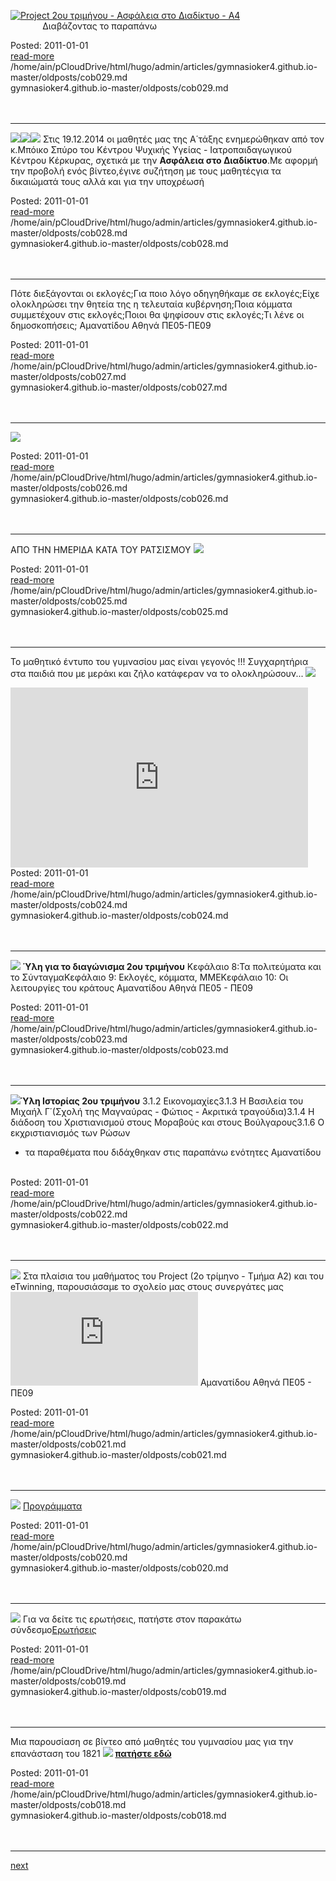 

[![Project 2ου τριμήνου - Ασφάλεια στο Διαδίκτυο - A4](http://static.toondoo.com/public/a/t/h/athina276//toons/cool-cartoon-8326881.png "Click to View Full Size Image")](http://www.toondoo.com/cartoon/8326881)                                               
Διαβάζοντας το παραπάνω
<br>
<div class='readmore'>
Posted: 2011-01-01
<br><a class="readmorelink" href="../gymnasioker4.github.io-master/oldposts/cob029.md">read-more</a><br>/home/ain/pCloudDrive/html/hugo/admin/articles/gymnasioker4.github.io-master/oldposts/cob029.md<br>gymnasioker4.github.io-master/oldposts/cob029.md
<br><br><br>
</div>
<hr>

![](http://4.bp.blogspot.com/-5o4jTlWH8m4/VKg2tKKy3KI/AAAAAAAAAKE/npaLDocGtiI/s1600/DSC02770.JPG)![](http://1.bp.blogspot.com/-tmSfuCw20cA/VKg2sNj7WjI/AAAAAAAAAJ4/VXK-OFA9tk4/s1600/DSC02762.JPG)![](http://4.bp.blogspot.com/-89Ntst4IVUk/VKg2s34LvRI/AAAAAAAAAKA/An68h9DHrhw/s1600/DSC02766.JPG) 
Στις 19.12.2014 οι μαθητές μας της Α΄τάξης ενημερώθηκαν από τον κ.Μπόικο Σπύρο του Κέντρου Ψυχικής Υγείας - Ιατροπαιδαγωγικού Κέντρου Κέρκυρας, σχετικά με την **Ασφάλεια στο Διαδίκτυο**.Με αφορμή την προβολή ενός βίντεο,έγινε συζήτηση με τους μαθητέςγια τα δικαιώματά τους αλλά και για την υποχρέωσή
<br>
<div class='readmore'>
Posted: 2011-01-01
<br><a class="readmorelink" href="../gymnasioker4.github.io-master/oldposts/cob028.md">read-more</a><br>/home/ain/pCloudDrive/html/hugo/admin/articles/gymnasioker4.github.io-master/oldposts/cob028.md<br>gymnasioker4.github.io-master/oldposts/cob028.md
<br><br><br>
</div>
<hr>

Πότε διεξάγονται οι εκλογές;Για ποιο λόγο οδηγηθήκαμε σε εκλογές;Είχε ολοκληρώσει την θητεία της η τελευταία κυβέρνηση;Ποια κόμματα συμμετέχουν στις εκλογές;Ποιοι θα ψηφίσουν στις εκλογές;Τι λένε οι δημοσκοπήσεις; 
Αμανατίδου Αθηνά ΠΕ05-ΠΕ09
<br>
<div class='readmore'>
Posted: 2011-01-01
<br><a class="readmorelink" href="../gymnasioker4.github.io-master/oldposts/cob027.md">read-more</a><br>/home/ain/pCloudDrive/html/hugo/admin/articles/gymnasioker4.github.io-master/oldposts/cob027.md<br>gymnasioker4.github.io-master/oldposts/cob027.md
<br><br><br>
</div>
<hr>

![](http://1.bp.blogspot.com/-FeClCljesps/VLGEKt98ImI/AAAAAAAAAKg/ulJ9QAfWqpA/s1600/school%2Bwork.jpg) 
<br>
<div class='readmore'>
Posted: 2011-01-01
<br><a class="readmorelink" href="../gymnasioker4.github.io-master/oldposts/cob026.md">read-more</a><br>/home/ain/pCloudDrive/html/hugo/admin/articles/gymnasioker4.github.io-master/oldposts/cob026.md<br>gymnasioker4.github.io-master/oldposts/cob026.md
<br><br><br>
</div>
<hr>

ΑΠΟ ΤΗΝ ΗΜΕΡΙΔΑ ΚΑΤΑ ΤΟΥ ΡΑΤΣΙΣΜΟΥ 
![](http://2.bp.blogspot.com/-S4gf-fECgJg/VLd0jdzd2fI/AAAAAAAAAAM/1Yylf9DY7SU/s1600/%CE%97%CE%9C%CE%95%CE%A1%CE%99%CE%94%CE%91%2B%CE%9A%CE%91%CE%A4%CE%91%2B%CE%A4%CE%9F%CE%A5%2B%CE%A1%CE%91%CE%A4%CE%A3%CE%99%CE%A3%CE%9C%CE%9F%CE%A5.JPG)
<br>
<div class='readmore'>
Posted: 2011-01-01
<br><a class="readmorelink" href="../gymnasioker4.github.io-master/oldposts/cob025.md">read-more</a><br>/home/ain/pCloudDrive/html/hugo/admin/articles/gymnasioker4.github.io-master/oldposts/cob025.md<br>gymnasioker4.github.io-master/oldposts/cob025.md
<br><br><br>
</div>
<hr>

Το μαθητικό έντυπο του γυμνασίου μας είναι γεγονός !!! 
Συγχαρητήρια στα παιδιά που με μεράκι και ζήλο κατάφεραν να το ολοκληρώσουν... 
![](http://4.bp.blogspot.com/-s2Jkz7zlQNQ/UkWplqb5-_I/AAAAAAAAHeA/CoQhJ3ZWKGE/s320/%25CE%259B%25CE%259F%25CE%2593%25CE%259F%25CE%25A4%25CE%25A5%25CE%25A0%25CE%259F_2-13.jpg) 
<iframe frameborder="0" height="288" scrolling="no" src="https://onedrive.live.com/embed?cid=93EFE049DF9140DA&resid=93EFE049DF9140DA%2114670&authkey=AD0KoOYPCsZJgdY&em=2" width="476"></iframe>
<br>
<div class='readmore'>
Posted: 2011-01-01
<br><a class="readmorelink" href="../gymnasioker4.github.io-master/oldposts/cob024.md">read-more</a><br>/home/ain/pCloudDrive/html/hugo/admin/articles/gymnasioker4.github.io-master/oldposts/cob024.md<br>gymnasioker4.github.io-master/oldposts/cob024.md
<br><br><br>
</div>
<hr>

![](http://2.bp.blogspot.com/-XZDME6mQeSI/VOWvUbnscAI/AAAAAAAAALo/YtWcvKxwHyk/s1600/%CE%B5%CE%B9%CE%BA%CE%BF%CE%BD%CE%B1.jpg) 
**Ύλη για το διαγώνισμα 2ου τριμήνου** 
Κεφάλαιο 8:Τα πολιτεύματα και το ΣύνταγμαΚεφάλαιο 9: Εκλογές, κόμματα, ΜΜΕΚεφάλαιο 10: Οι λειτουργίες του κράτους 
Αμανατίδου Αθηνά ΠΕ05 - ΠΕ09
<br>
<div class='readmore'>
Posted: 2011-01-01
<br><a class="readmorelink" href="../gymnasioker4.github.io-master/oldposts/cob023.md">read-more</a><br>/home/ain/pCloudDrive/html/hugo/admin/articles/gymnasioker4.github.io-master/oldposts/cob023.md<br>gymnasioker4.github.io-master/oldposts/cob023.md
<br><br><br>
</div>
<hr>

![](http://1.bp.blogspot.com/--duy2kfPbqs/VOWxPO9gtqI/AAAAAAAAAL0/HXaIEvRiCC4/s1600/%CE%B5%CE%B9%CE%BA%CE%BF%CE%BD%CE%B1%2B2.jpg)**Ύλη Ιστορίας 2ου τριμήνου** 
3.1.2 Εικονομαχίες3.1.3 Η Βασιλεία του Μιχαήλ Γ΄(Σχολή της Μαγναύρας - Φώτιος - Ακριτικά τραγούδια)3.1.4 Η διάδοση του Χριστιανισμού στους Μοραβούς και στους Βούλγαρους3.1.6 Ο εκχριστιανισμός των Ρώσων 
+ τα παραθέματα που διδάχθηκαν στις παραπάνω ενότητες 
Αμανατίδου
<br>
<div class='readmore'>
Posted: 2011-01-01
<br><a class="readmorelink" href="../gymnasioker4.github.io-master/oldposts/cob022.md">read-more</a><br>/home/ain/pCloudDrive/html/hugo/admin/articles/gymnasioker4.github.io-master/oldposts/cob022.md<br>gymnasioker4.github.io-master/oldposts/cob022.md
<br><br><br>
</div>
<hr>

![](http://3.bp.blogspot.com/-Bn-JbyMGVX4/VPAu0XoZMeI/AAAAAAAAAMI/Z_ZVUklYiqI/s1600/SchoolHouse.jpg) 
Στα πλαίσια του μαθήματος του Project (2ο τρίμηνο - Τμήμα Α2) και του eTwinning, παρουσιάσαμε το σχολείο μας στους συνεργάτες μας![εδώ](https://www.dropbox.com/s/58kdpr1j0s5yhrs/%CE%A0%CE%B1%CF%81%CE%BF%CF%85%CF%83%CE%AF%CE%B1%CF%83%CE%B7%204%CE%BF%CF%85%20%CE%93%CF%85%CE%BC%CE%BD%CE%B1%CF%83%CE%AF%CE%BF%CF%85.pdf?dl=0) 
Αμανατίδου Αθηνά ΠΕ05 - ΠΕ09
<br>
<div class='readmore'>
Posted: 2011-01-01
<br><a class="readmorelink" href="../gymnasioker4.github.io-master/oldposts/cob021.md">read-more</a><br>/home/ain/pCloudDrive/html/hugo/admin/articles/gymnasioker4.github.io-master/oldposts/cob021.md<br>gymnasioker4.github.io-master/oldposts/cob021.md
<br><br><br>
</div>
<hr>

![](http://3.bp.blogspot.com/-ddYrTOmEpXI/VTf7Q31paxI/AAAAAAAAAUk/P0pP4uHGsN0/s1600/mathisi.jpg) 
[Προγράμματα](https://drive.google.com/folderview?id=0B96_5qga4ButZXRGNFBzYU55RnM&usp=sharing)
<br>
<div class='readmore'>
Posted: 2011-01-01
<br><a class="readmorelink" href="../gymnasioker4.github.io-master/oldposts/cob020.md">read-more</a><br>/home/ain/pCloudDrive/html/hugo/admin/articles/gymnasioker4.github.io-master/oldposts/cob020.md<br>gymnasioker4.github.io-master/oldposts/cob020.md
<br><br><br>
</div>
<hr>

![](http://1.bp.blogspot.com/-CkzC8WV5jmI/VQhPxkeWkiI/AAAAAAAAAPM/95hGwcQv4G4/s1600/questions.jpg) 
Για να δείτε τις ερωτήσεις, πατήστε στον παρακάτω σύνδεσμο[Eρωτήσεις](https://www.dropbox.com/s/jy43dbfnf3rs3ks/%CE%95%CF%81%CF%89%CF%84%CE%AE%CF%83%CE%B5%CE%B9%CF%82-%20%CF%80%CE%BB%CE%B1%CE%B3%CE%B9%CE%B1%CF%81%CE%B9%CF%83%CE%BC%CF%8C%CF%82.pdf?dl=0)
<br>
<div class='readmore'>
Posted: 2011-01-01
<br><a class="readmorelink" href="../gymnasioker4.github.io-master/oldposts/cob019.md">read-more</a><br>/home/ain/pCloudDrive/html/hugo/admin/articles/gymnasioker4.github.io-master/oldposts/cob019.md<br>gymnasioker4.github.io-master/oldposts/cob019.md
<br><br><br>
</div>
<hr>

Μια παρουσίαση σε βίντεο από μαθητές του γυμνασίου μας για την επανάσταση του 1821 
![](http://cdn.sansimera.gr/media/photos/main/Theodoros_Kolokotronis.jpg) 
**[πατήστε εδώ](https://onedrive.live.com/redir?resid=93EFE049DF9140DA!15865&authkey=!ABnmSLX0zVbsY6s&ithint=video%2cmp4)**
<br>
<div class='readmore'>
Posted: 2011-01-01
<br><a class="readmorelink" href="../gymnasioker4.github.io-master/oldposts/cob018.md">read-more</a><br>/home/ain/pCloudDrive/html/hugo/admin/articles/gymnasioker4.github.io-master/oldposts/cob018.md<br>gymnasioker4.github.io-master/oldposts/cob018.md
<br><br><br>
</div>
<hr>
<a href='example212.md'>next</a>

